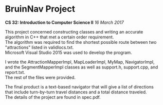 # BruinNav Project
**CS 32: Introduction to Computer Science II**
*16 March 2017*

This project concerned constructing classes and writing an accurate algorithm in C++ that met a certain order requirement. <br />
The algorithm was required to find the shortest possible route between two "attractions" listed in validlocs.txt. <br />
Microsoft Visual Studio 2015 was used to develop the program.

I wrote the AttractionMapperImpl, MapLoaderImpl, MyMap, NavigatorImpl, and the SegmentMapperImpl classes as well as support.h, support.cpp, and report.txt. <br />
The rest of the files were provided.

The final product is a text-based navigator that will give a list of directions that include turn-by-turn travel distances and a total distance traveled. <br />
The details of the project are found in spec.pdf.
